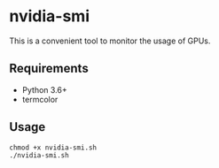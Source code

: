 # nvidia-smi
This is a convenient tool to monitor the usage of GPUs.

## Requirements
- Python 3.6+
- termcolor

## Usage
```
chmod +x nvidia-smi.sh
./nvidia-smi.sh
```
